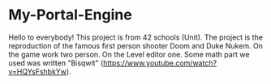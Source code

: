 # My-Portal-Engine

Hello to everybody! This project is from 42 schools (Unit).
The project is the reproduction of the famous first person shooter Doom and Duke Nukem.
On the game work two person. On the Level editor one.
Some math part we used was written "Bisqwit" (https://www.youtube.com/watch?v=HQYsFshbkYw).
